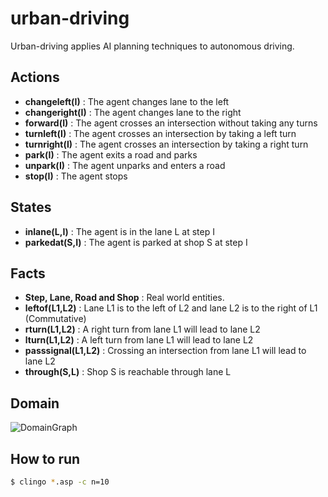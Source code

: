 # urban-driving

Urban-driving applies AI planning techniques to autonomous driving.

## Actions
  - **changeleft(I)** : The agent changes lane to the left
  - **changeright(I)** : The agent changes lane to the right
  - **forward(I)** : The agent crosses an intersection without taking any turns
  - **turnleft(I)** : The agent crosses an intersection by taking a left turn
  - **turnright(I)** : The agent crosses an intersection by taking a right turn
  - **park(I)** : The agent exits a road and parks
  - **unpark(I)** : The agent unparks and enters a road
  - **stop(I)** : The agent stops

## States
  - **inlane(L,I)** : The agent is in the lane L at step I
  - **parkedat(S,I)** : The agent is parked at shop S at step I

## Facts
  - **Step, Lane, Road and Shop** : Real world entities.
  - **leftof(L1,L2)** : Lane L1 is to the left of L2 and lane L2 is to the right of L1 (Commutative)
  - **rturn(L1,L2)** : A right turn from lane L1 will lead to lane L2
  - **lturn(L1,L2)** : A left turn from lane L1 will lead to lane L2
  - **passsignal(L1,L2)** : Crossing an intersection from lane L1 will lead to lane L2
  - **through(S,L)** : Shop S is reachable through lane L

## Domain
![DomainGraph](/asp_domain/domain.png?raw=true "Domain Graph")

## How to run
```sh
$ clingo *.asp -c n=10
```
